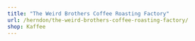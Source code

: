 ```yaml
---
title: "The Weird Brothers Coffee Roasting Factory"
url: /herndon/the-weird-brothers-coffee-roasting-factory/
shop: Kaffee
---
```

